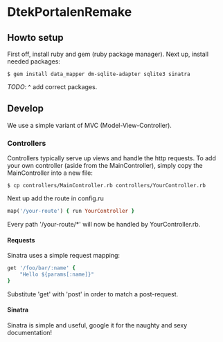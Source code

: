 DtekPortalenRemake
==================

## Howto setup
First off, install ruby and gem (ruby package manager). Next up, install needed packages:

```
$ gem install data_mapper dm-sqlite-adapter sqlite3 sinatra
```

*TODO*: ^ add correct packages.

## Develop
We use a simple variant of MVC (Model-View-Controller). 

### Controllers
Controllers typically serve up views and handle the http requests. To add your own controller (aside from the MainController), simply copy the MainController into a new file:

```
$ cp controllers/MainController.rb controllers/YourController.rb
```

Next up add the route in config.ru

```ruby
map('/your-route') { run YourController }
```

Every path '/your-route/*' will now be handled by YourController.rb.

#### Requests
Sinatra uses a simple request mapping:

```ruby
get '/foo/bar/:name' {
	"Hello ${params[:name]}"
}
```

Substitute 'get' with 'post' in order to match a post-request.

#### Sinatra
Sinatra is simple and useful, google it for the naughty and sexy documentation!
